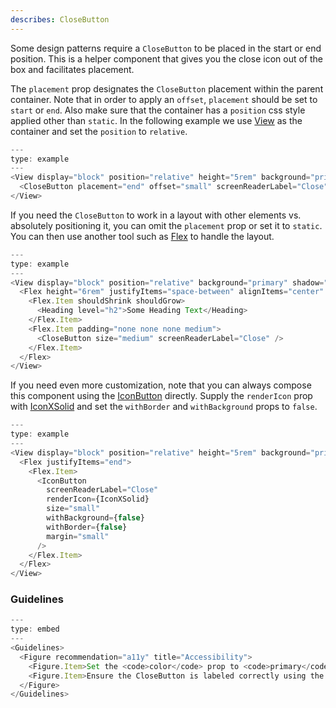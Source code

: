 ```yaml
---
describes: CloseButton
---
```


Some design patterns require a `CloseButton` to be placed in the start or end position. This is a helper component that gives you the close icon out of the box and facilitates placement.

The `placement` prop designates the `CloseButton` placement within the parent container. Note that in order to apply an `offset`, `placement` should be set to `start` or `end`. Also make sure that the container has a `position` css style applied other than `static`. In the following example we use [View](#View) as the container and set the `position` to `relative`.

```js
---
type: example
---
<View display="block" position="relative" height="5rem" background="primary" shadow="resting">
  <CloseButton placement="end" offset="small" screenReaderLabel="Close" />
</View>
```

If you need the `CloseButton` to work in a layout with other elements vs. absolutely positioning it, you can omit the `placement` prop or set it to `static`. You can then use another tool such as [Flex](#Flex) to handle the layout.

```js
---
type: example
---
<View display="block" position="relative" background="primary" shadow="resting">
  <Flex height="6rem" justifyItems="space-between" alignItems="center" padding="medium">
    <Flex.Item shouldShrink shouldGrow>
      <Heading level="h2">Some Heading Text</Heading>
    </Flex.Item>
    <Flex.Item padding="none none none medium">
      <CloseButton size="medium" screenReaderLabel="Close" />
    </Flex.Item>
  </Flex>
</View>
```

If you need even more customization, note that you can always compose this component using the [IconButton](#IconButton) directly. Supply the `renderIcon` prop with [IconXSolid](#Iconography) and set the `withBorder` and `withBackground` props to `false`.

```js
---
type: example
---
<View display="block" position="relative" height="5rem" background="primary" shadow="resting">
  <Flex justifyItems="end">
    <Flex.Item>
      <IconButton
        screenReaderLabel="Close"
        renderIcon={IconXSolid}
        size="small"
        withBackground={false}
        withBorder={false}
        margin="small"
      />
    </Flex.Item>
  </Flex>
</View>
```

### Guidelines

```js
---
type: embed
---
<Guidelines>
  <Figure recommendation="a11y" title="Accessibility">
    <Figure.Item>Set the <code>color</code> prop to <code>primary</code> when a CloseButton appears on a dark background to ensure adequate contrast</Figure.Item>
    <Figure.Item>Ensure the CloseButton is labeled correctly using the <code>screenReaderLabel</code> prop so screen readers announce what action will be taken when selected</Figure.Item>
  </Figure>
</Guidelines>
```

